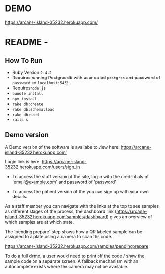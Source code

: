 # DEMO

https://arcane-island-35232.herokuapp.com/

# README -

## How To Run

 - Ruby Version `2.4.2`
 - Requires running Postgres db with user called `postgres` and password of `password` on `localhost:5432`
 - Requires`node.js`
 - `bundle install`
 - `npm install`
 - `rake db:create`
 - `rake db:schema:load`
 - `rake db:seed`
 - `rails s`
 
 ## Demo version
 
A Demo version of the software is availabe to view here: https://arcane-island-35232.herokuapp.com/

Login link is here: https://arcane-island-35232.herokuapp.com/users/sign_in

 - To access the staff version of the site, log in with the credentials of 'email@example.com' and password of 'password' 

 - To access the patient version of the you can sign up with your own details. 

As a staff member you can navigate with the links at the top to see samples as different stages of the process, the dashboard link (https://arcane-island-35232.herokuapp.com/samples/dashboard) gives an overview of which samples are at which state.

The 'pending prepare' step shows how a QR labeled sample can be assigned to a plate using a camera to scan the code.

https://arcane-island-35232.herokuapp.com/samples/pendingprepare

To do a full demo, a user would need to print off the code / show the sample code on a separate screen. A fallback mechanism with an autocomplete exists where the camera may not be available.
